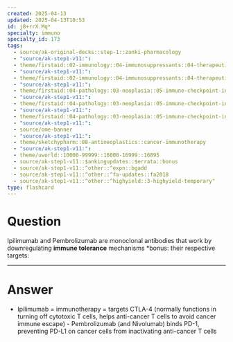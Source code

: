 ```yaml
---
created: 2025-04-13
updated: 2025-04-13T10:53
id: j8+rrX.Mq*
specialty: immuno
specialty_id: 173
tags:
  - source/ak-original-decks::step-1::zanki-pharmacology
  - "source/ak-step1-v11:": 
  - theme/firstaid::02-immunology::04-immunosuppressants::04-therapeutic-antibodies::ipilimumab
  - "source/ak-step1-v11:": 
  - theme/firstaid::02-immunology::04-immunosuppressants::04-therapeutic-antibodies::pembrolizumab
  - "source/ak-step1-v11:": 
  - theme/firstaid::04-pathology::03-neoplasia::05-immune-checkpoint-interactions
  - "source/ak-step1-v11:": 
  - theme/firstaid::04-pathology::03-neoplasia::05-immune-checkpoint-interactions::ipilimumab
  - "source/ak-step1-v11:": 
  - theme/firstaid::04-pathology::03-neoplasia::05-immune-checkpoint-interactions::pembrolizumab
  - "source/ak-step1-v11:": 
  - source/ome-banner
  - "source/ak-step1-v11:": 
  - theme/sketchypharm::08-antineoplastics::cancer-immunotherapy
  - "source/ak-step1-v11:": 
  - theme/uworld::10000-99999::16000-16999::16895
  - source/ak-step1-v11::$ankingupdates::$errata::bonus
  - source/ak-step1-v11::^other::^expn::bgadd
  - source/ak-step1-v11::^other::^fa-updates::fa2018
  - source/ak-step1-v11::^other::^highyield::3-highyield-temporary"
type: flashcard
---
```


# Question
Ipilimumab and Pembrolizumab are monoclonal antibodies that work by downregulating **immune tolerance** mechanisms   *bonus: their respective targets:

---

# Answer
- Ipilimumab = immunotherapy = targets CTLA-4 (normally functions in turning off cytotoxic T cells, helps anti-cancer T cells to avoid cancer immune escape)   - Pembrolizumab (and Nivolumab) binds PD-1, preventing PD-L1 on cancer cells from inactivating anti-cancer T cells
